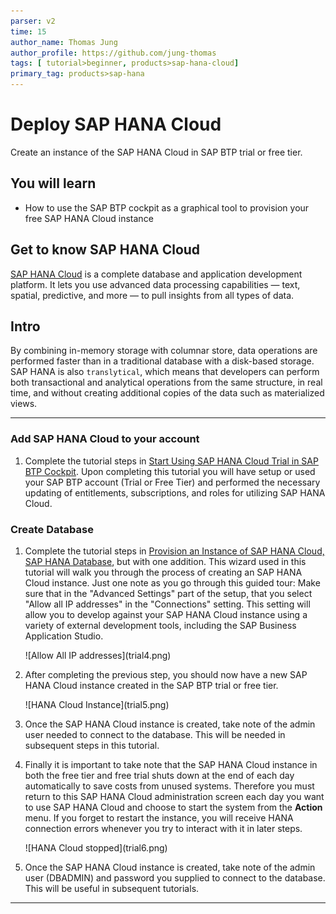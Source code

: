 ```yaml
---
parser: v2
time: 15
author_name: Thomas Jung
author_profile: https://github.com/jung-thomas
tags: [ tutorial>beginner, products>sap-hana-cloud]
primary_tag: products>sap-hana
---
```


# Deploy SAP HANA Cloud

<!-- description --> Create an instance of the SAP HANA Cloud in SAP BTP trial or free tier.

## You will learn

- How to use the SAP BTP cockpit as a graphical tool to provision your free SAP HANA Cloud instance
  
## Get to know SAP HANA Cloud

[SAP HANA Cloud](https://developers.sap.com/topics/hana.html) is a complete database and application development platform. It lets you use advanced data processing capabilities — text, spatial, predictive, and more — to pull insights from all types of data.

## Intro

By combining in-memory storage with columnar store, data operations are performed faster than in a traditional database with a disk-based storage. SAP HANA is also `translytical`, which means that developers can perform both transactional and analytical operations from the same structure, in real time, and without creating additional copies of the data such as materialized views.

---

### Add SAP HANA Cloud to your account

1. Complete the tutorial steps in [Start Using SAP HANA Cloud Trial in SAP BTP Cockpit](hana-cloud-mission-trial-2). Upon completing this tutorial you will have setup or used your SAP BTP account (Trial or Free Tier) and performed the necessary updating of entitlements, subscriptions, and roles for utilizing SAP HANA Cloud.

### Create Database

1. Complete the tutorial steps in [Provision an Instance of SAP HANA Cloud, SAP HANA Database](hana-cloud-mission-trial-3), but with one addition. This wizard used in this tutorial will walk you through the process of creating an SAP HANA Cloud instance. Just one note as you go through this guided tour: Make sure that in the "Advanced Settings" part of the setup, that you select "Allow all IP addresses" in the "Connections" setting. This setting will allow you to develop against your SAP HANA Cloud instance using a variety of external development tools, including the SAP Business Application Studio.

    <!-- border -->![Allow All IP addresses](trial4.png)

2. After completing the previous step, you should now have a new SAP HANA Cloud instance created in the SAP BTP trial or free tier.

    <!-- border -->![HANA Cloud Instance](trial5.png)

3. Once the SAP HANA Cloud instance is created, take note of the admin user needed to connect to the database. This will be needed in subsequent steps in this tutorial.

4. Finally it is important to take note that the SAP HANA Cloud instance in both the free tier and free trial shuts down at the end of each day automatically to save costs from unused systems. Therefore you must return to this SAP HANA Cloud administration screen each day you want to use  SAP HANA Cloud and choose to start the system from the **Action** menu.  If you forget to restart the instance, you will receive HANA connection errors whenever you try to interact with it in later steps.

    <!-- border -->![HANA Cloud stopped](trial6.png)

5. Once the SAP HANA Cloud instance is created, take note of the admin user (DBADMIN) and password you supplied to connect to the database. This will be useful in subsequent tutorials.

---